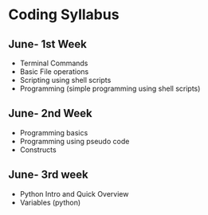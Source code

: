 # Coding Syllabus

## June- 1st Week 

- Terminal Commands
- Basic File operations
- Scripting using shell scripts 
- Programming (simple programming using shell scripts)

## June- 2nd Week

- Programming basics 
- Programming using pseudo code
- Constructs 

## June- 3rd week

- Python Intro and Quick Overview
- Variables (python)
